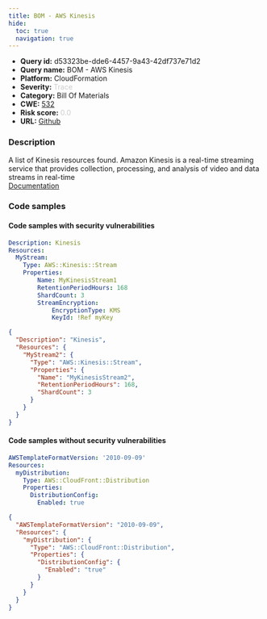 ```yaml
---
title: BOM - AWS Kinesis
hide:
  toc: true
  navigation: true
---
```


<style>
  .highlight .hll {
    background-color: #ff171742;
  }
  .md-content {
    max-width: 1100px;
    margin: 0 auto;
  }
</style>

-   **Query id:** d53323be-dde6-4457-9a43-42df737e71d2
-   **Query name:** BOM - AWS Kinesis
-   **Platform:** CloudFormation
-   **Severity:** <span style="color:#CCCCCC">Trace</span>
-   **Category:** Bill Of Materials
-   **CWE:** <a href="https://cwe.mitre.org/data/definitions/532.html" onclick="newWindowOpenerSafe(event, 'https://cwe.mitre.org/data/definitions/532.html')">532</a>
-   **Risk score:** <span style="color:#CCCCCC">0.0</span>
-   **URL:** [Github](https://github.com/Checkmarx/kics/tree/master/assets/queries/cloudFormation/aws_bom/kinesis)

### Description
A list of Kinesis resources found. Amazon Kinesis is a real-time streaming service that provides collection, processing, and analysis of video and data streams in real-time<br>
[Documentation](https://kics.io)

### Code samples
#### Code samples with security vulnerabilities
```yaml title="Positive test num. 1 - yaml file" hl_lines="3"
Description: Kinesis
Resources:
  MyStream: 
    Type: AWS::Kinesis::Stream 
    Properties: 
        Name: MyKinesisStream1
        RetentionPeriodHours: 168 
        ShardCount: 3 
        StreamEncryption:
            EncryptionType: KMS 
            KeyId: !Ref myKey

```
```json title="Positive test num. 2 - json file" hl_lines="4"
{
  "Description": "Kinesis",
  "Resources": {
    "MyStream2": {
      "Type": "AWS::Kinesis::Stream",
      "Properties": {
        "Name": "MyKinesisStream2",
        "RetentionPeriodHours": 168,
        "ShardCount": 3
      }
    }
  }
}

```


#### Code samples without security vulnerabilities
```yaml title="Negative test num. 1 - yaml file"
AWSTemplateFormatVersion: '2010-09-09'
Resources:
  myDistribution:
    Type: AWS::CloudFront::Distribution
    Properties:
      DistributionConfig:
        Enabled: true

```
```json title="Negative test num. 2 - json file"
{
  "AWSTemplateFormatVersion": "2010-09-09",
  "Resources": {
    "myDistribution": {
      "Type": "AWS::CloudFront::Distribution",
      "Properties": {
        "DistributionConfig": {
          "Enabled": "true"
        }
      }
    }
  }
}

```

